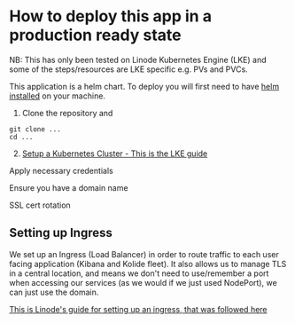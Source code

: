 # How to deploy this app in a production ready state
NB: This has only been tested on Linode Kubernetes Engine (LKE) and some of the steps/resources are LKE specific e.g. PVs and PVCs.

This application is a helm chart. To deploy you will first need to have [helm installed](https://helm.sh/docs/intro/install/) on your machine.

1. Clone the repository and 

```
git clone ...
cd ...
```

2. [Setup a Kubernetes Cluster - This is the LKE guide](https://www.linode.com/docs/kubernetes/deploy-and-manage-a-cluster-with-linode-kubernetes-engine-a-tutorial/)



Apply necessary credentials


Ensure you have a domain name


SSL cert rotation

## Setting up Ingress
We set up an Ingress (Load Balancer) in order to route traffic to each user facing application (Kibana and Kolide fleet). It also allows us to manage TLS in a central location, and means we don't need to use/remember a port when accessing our services (as we would if we just used NodePort), we can just use the domain.

[This is Linode's guide for setting up an ingress, that was followed here](https://www.linode.com/docs/kubernetes/how-to-deploy-nginx-ingress-on-linode-kubernetes-engine/)




